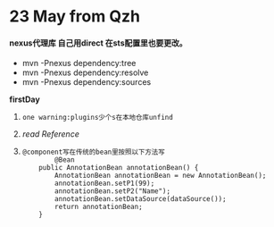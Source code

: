 # 23 May from Qzh
#### nexus代理库 自己用direct 在sts配置里也要更改。
- mvn -Pnexus dependency:tree 
- mvn -Pnexus dependency:resolve
- mvn -Pnexus dependency:sources  

**firstDay**  

1. `one warning:plugins少个s在本地仓库unfind`  

2. *read Reference* 

3. 	
	```
	@component写在传统的bean里按照以下方法写
      	    @Bean
		public AnnotationBean annotationBean() {
			AnnotationBean annotationBean = new AnnotationBean();
			annotationBean.setP1(99);
			annotationBean.setP2("Name");
			annotationBean.setDataSource(dataSource());
			return annotationBean;
		}
  
  
